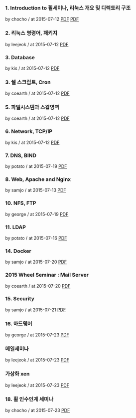 ### 1. Introduction to 휠세미나, 리눅스 개요 및 디렉토리 구조

by chocho / at 2015-07-12
[PDF](https://s3.ap-northeast-2.amazonaws.com/sparcs.home/seminars/chocho-20150712-0.pptx)
[PDF](https://s3.ap-northeast-2.amazonaws.com/sparcs.home/seminars/chocho-20150712-1.pdf)

### 2. 리눅스 명령어, 패키지

by leejeok / at 2015-07-12
[PDF](https://s3.ap-northeast-2.amazonaws.com/sparcs.home/seminars/leejeok-20150712-0.pptx)

### 3. Database

by kis / at 2015-07-12
[PDF](https://s3.ap-northeast-2.amazonaws.com/sparcs.home/seminars/kis-20150712-0.pptx)

### 3. 쉘 스크립트, Cron

by coearth / at 2015-07-12
[PDF](https://s3.ap-northeast-2.amazonaws.com/sparcs.home/seminars/coearth-20150712-0.pptx)

### 5. 파일시스템과 스왑영역

by coearth / at 2015-07-12
[PDF](https://s3.ap-northeast-2.amazonaws.com/sparcs.home/seminars/coearth-20150712_1-0.pptx)

### 6. Network, TCP/IP

by kis / at 2015-07-12
[PDF](https://s3.ap-northeast-2.amazonaws.com/sparcs.home/seminars/kis-20150712_1-0.pptx)

### 7. DNS, BIND

by potato / at 2015-07-19
[PDF](https://s3.ap-northeast-2.amazonaws.com/sparcs.home/seminars/potato-20150719-0.pdf)

### 8. Web, Apache and Nginx

by samjo / at 2015-07-13
[PDF](https://s3.ap-northeast-2.amazonaws.com/sparcs.home/seminars/samjo-20150714-0.pdf)

### 10. NFS, FTP

by george / at 2015-07-19
[PDF](https://s3.ap-northeast-2.amazonaws.com/sparcs.home/seminars/george-20150719-0.pptx)

### 11. LDAP

by potato / at 2015-07-16
[PDF](https://s3.ap-northeast-2.amazonaws.com/sparcs.home/seminars/potato-20150719_1-0.pdf)

### 14. Docker

by samjo / at 2015-07-20
[PDF](https://s3.ap-northeast-2.amazonaws.com/sparcs.home/seminars/samjo-20150721-0.pdf)

### 2015 Wheel Seminar : Mail Server

by coearth / at 2015-07-20
[PDF](https://s3.ap-northeast-2.amazonaws.com/sparcs.home/seminars/coearth-20150720-0.pptx)

### 15. Security

by samjo / at 2015-07-21
[PDF](https://s3.ap-northeast-2.amazonaws.com/sparcs.home/seminars/samjo-20150721_1-0.pdf)

### 16. 하드웨어

by george / at 2015-07-23
[PDF](https://s3.ap-northeast-2.amazonaws.com/sparcs.home/seminars/george-20150723-0.pptx)

### 메일세미나

by leejeok / at 2015-07-23
[PDF](https://s3.ap-northeast-2.amazonaws.com/sparcs.home/seminars/leejeok-20150723-0.pptx)

### 가상화 xen

by leejeok / at 2015-07-23
[PDF](https://s3.ap-northeast-2.amazonaws.com/sparcs.home/seminars/leejeok-20150723_1-0.pptx)

### 18. 휠 인수인계 세미나

by chocho / at 2015-07-23
[PDF](https://s3.ap-northeast-2.amazonaws.com/sparcs.home/seminars/chocho-20150723-0.pdf)
